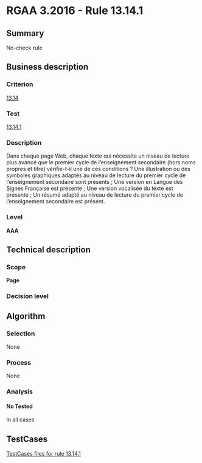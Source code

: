 # RGAA 3.2016 - Rule 13.14.1

## Summary
No-check rule


## Business description

### Criterion
[13.14](http://references.modernisation.gouv.fr/rgaa-accessibilite/criteres.html#crit-13-14)

### Test
[13.14.1](http://references.modernisation.gouv.fr/rgaa-accessibilite/criteres.html#test-13-14-1)

### Description
Dans chaque page Web, chaque texte qui nécessite un niveau de lecture plus avancé que le premier cycle de l’enseignement secondaire (hors noms propres et titre) vérifie-t-il une de ces conditions ? Une illustration ou des symboles graphiques adaptés au niveau de lecture du premier cycle de l’enseignement secondaire sont présents ; Une version en Langue des Signes Française est présente ; Une version vocalisée du texte est présente ; Un résumé adapté au niveau de lecture du premier cycle de l’enseignement secondaire est présent.

### Level
**AAA**


## Technical description

### Scope
**Page**

### Decision level


## Algorithm

### Selection
None

### Process
None

### Analysis

#### No Tested
In all cases


##  TestCases

[TestCases files for rule 13.14.1](https://github.com/Asqatasun/Asqatasun/tree/RGAA_3.2016/rules/rules-rgaa3.2016/src/test/resources/testcases/rgaa32016/Rgaa32016Rule131401/)


